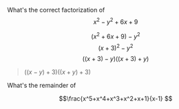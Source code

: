 What's the correct factorization of
$$x^2 -y^2 +6x +9$$

$$(x^2 +6x +9) -y^2$$
$$(x + 3)^2 -y^2$$
$$((x + 3)-y)((x + 3)+y)$$


> $((x-y) +3)((x+y)+3)$

What's the remainder of

$$\frac{x^5+x^4+x^3+x^2+x+1}{x-1} $$